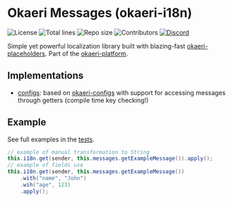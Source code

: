 # Okaeri Messages (okaeri-i18n)

![License](https://img.shields.io/github/license/OkaeriPoland/okaeri-i18n)
![Total lines](https://img.shields.io/tokei/lines/github/OkaeriPoland/okaeri-i18n)
![Repo size](https://img.shields.io/github/repo-size/OkaeriPoland/okaeri-i18n)
![Contributors](https://img.shields.io/github/contributors/OkaeriPoland/okaeri-i18n)
[![Discord](https://img.shields.io/discord/589089838200913930)](https://discord.gg/hASN5eX)

Simple yet powerful localization library built with blazing-fast [okaeri-placeholders](https://github.com/OkaeriPoland/okaeri-placeholders).
Part of the [okaeri-platform](https://github.com/OkaeriPoland/okaeri-platform).

## Implementations
- [configs](https://github.com/OkaeriPoland/okaeri-i18n/tree/master/configs): based on [okaeri-configs](https://github.com/OkaeriPoland/okaeri-configs) with support for accessing messages through getters (compile time key checking!)

## Example

See full examples in the [tests](https://github.com/OkaeriPoland/okaeri-i18n/tree/master/configs/src/test/java/eu/okaeri/i18ntest).

```java
// example of manual transformation to String
this.i18n.get(sender, this.messages.getExampleMessage()).apply();
// example of fields use
this.i18n.get(sender, this.messages.getExampleMessage())
    .with("name", "John")
    .wih("age", 123)
    .apply();
```
